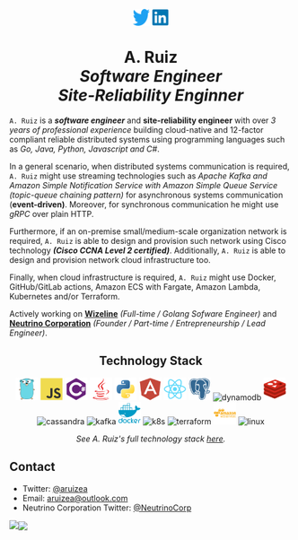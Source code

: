 <p align="center">
  <a href="https://twitter.com/aruizea" target="blank"><img align="center" src="https://raw.githubusercontent.com/devicons/devicon/master/icons/twitter/twitter-original.svg" alt="@aruizea" height="30" width="30"></a>
  <a href="https://www.linkedin.com/in/aruizmx/" target="blank"><img align="center" src="https://raw.githubusercontent.com/devicons/devicon/master/icons/linkedin/linkedin-original.svg" alt="aruizmx" height="30" width="30"></a>
</p>
<h1 align="center">
  A. Ruiz
  <br>
  <i>Software Engineer</i>
  <br>
  <i>Site-Reliability Enginner</i>
</h1>

`A. Ruiz` is a ***software engineer*** and **site-reliability engineer** with over _3 years of professional experience_ building cloud-native and 12-factor compliant reliable distributed systems using programming languages such as _Go, Java, Python, Javascript and C#_.

In a general scenario, when distributed systems communication is required, `A. Ruiz` might use streaming technologies such as _Apache Kafka and Amazon Simple Notification Service with Amazon Simple Queue Service (topic-queue chaining pattern)_ for asynchronous systems communication (**event-driven)**. Moreover, for synchronous communication he might use _gRPC_ over plain HTTP.

Furthermore, if an on-premise small/medium-scale organization network is required, `A. Ruiz` is able to design and provision such network using Cisco technology ***(Cisco CCNA Level 2 certified)***. Additionally, `A. Ruiz` is able to design and provision network cloud infrastructure too.

Finally, when cloud infrastructure is required, `A. Ruiz` might use Docker, GitHub/GitLab actions, Amazon ECS with Fargate, Amazon Lambda, Kubernetes and/or Terraform.


Actively working on  [**Wizeline**](https://github.com/wizeline) _(Full-time / Golang Sofware Engineer)_ and [**Neutrino Corporation**](https://github.com/neutrinocorp) _(Founder / Part-time / Entrepreneurship / Lead Engineer)_.

<h2 align="center">Technology Stack</h2>
<p align="center">
  <img src="https://raw.githubusercontent.com/devicons/devicon/master/icons/go/go-original.svg" alt="go" width="40" height="40"/> 
  <img src="https://raw.githubusercontent.com/devicons/devicon/master/icons/javascript/javascript-original.svg" alt="js" width="40" height="40"/> 
  <img src="https://raw.githubusercontent.com/devicons/devicon/master/icons/csharp/csharp-plain.svg" alt="csharp" width="40" height="40"/> 
  <img src="https://raw.githubusercontent.com/devicons/devicon/master/icons/java/java-plain.svg" alt="java" width="40" height="40"/> 
  <img src="https://raw.githubusercontent.com/devicons/devicon/master/icons/python/python-original.svg" alt="python" width="40" height="40"/> 
  <img src="https://raw.githubusercontent.com/devicons/devicon/master/icons/angularjs/angularjs-plain.svg" alt="angular" width="40" height="40"/> 
  <img src="https://raw.githubusercontent.com/devicons/devicon/master/icons/react/react-original.svg" alt="react" width="40" height="40"/> 
  <img src="https://raw.githubusercontent.com/devicons/devicon/master/icons/postgresql/postgresql-plain.svg" alt="postgresql" width="40" height="40"/> 
  <img src="https://s3.amazonaws.com/usefulangle/posts/332-5f3581d5ea79e.png" alt="dynamodb" width="40" height="40"/> 
  <img src="https://raw.githubusercontent.com/devicons/devicon/master/icons/redis/redis-original.svg" alt="redis" width="40" height="40"/> 
  <img src="https://upload.wikimedia.org/wikipedia/commons/thumb/5/5e/Cassandra_logo.svg/640px-Cassandra_logo.svg.png" alt="cassandra" width="50" height="40"/> 
  <img src="https://elephy.tech/assets/images/services-ico/kafka.svg" alt="kafka" width="40" height="40"/> 
  <img src="https://raw.githubusercontent.com/devicons/devicon/master/icons/docker/docker-plain-wordmark.svg" alt="docker" width="40" height="40"/> 
  <img src="https://cdn.jsdelivr.net/gh/devicons/devicon/icons/kubernetes/kubernetes-plain.svg" alt="k8s" width="40" height="40"/> 
  <img src="https://i.pinimg.com/originals/28/ec/74/28ec7440a57536eebad2931517aa1cce.png" alt="terraform" width="40" height="40"/> 
  <img src="https://raw.githubusercontent.com/devicons/devicon/master/icons/amazonwebservices/amazonwebservices-plain-wordmark.svg" alt="aws" width="40" height="40"/> 
  <img src="https://cdn.jsdelivr.net/gh/devicons/devicon/icons/linux/linux-original.svg" alt="linux" width="40" height="40"/>
</p>

<p align="center"><i>See A. Ruiz's full technology stack <a href="https://github.com/maestre3d/maestre3d/blob/master/TECH_STACK.MD">here</a>.</i></p>

## Contact
- Twitter: [@aruizea](https://twitter.com/aruizea)
- Email: [aruizea@outlook.com](mailto:aruizea@outlook.com)
- Neutrino Corporation Twitter: [@NeutrinoCorp](https://twitter.com/NeutrinoCorp)

<p>
   <img align="left" src="https://github-readme-stats.vercel.app/api/top-langs/?username=maestre3d&hide=css,html&theme=default&count_private=true&layout=compact&exclude_repo=debezium-examples,node-example,emoji-cheat-sheet,container,vizceral,express-postgres-starter,micro-frontends,cognito-demo-ui,node-jsonwebtoken,javascript-algorithms,slate,microservices-examples,WOW,CRUDMVC" />
 <img align="center" src="https://github-readme-stats.vercel.app/api?username=maestre3d&show_icons=true&theme=default&count_private=true&layout=compact&hide_rank=true" />
</p>
